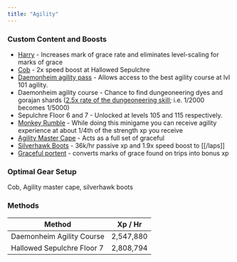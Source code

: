 ```yaml
---
title: "Agility"
---
```


### Custom Content and Boosts

- [Harry](../custom-items/pets.md#miscellaneous-pets) - Increases mark of grace rate and eliminates level-scaling for marks of grace
- [Cob](../custom-items/pets.md#discontinued-pets) - 2x speed boost at Hallowed Sepulchre
- [Daemonheim agility pass](dungeoneering-training/dg-rewards.md#miscellaneous-buyables) - Allows access to the best agility course at lvl 101 agility.
- Daemonheim agility course - Chance to find dungeoneering dyes and gorajan shards ([2.5x rate of the dungeoneering skill](dungeoneering-training/dg-rewards.md#gorajan-shards); i.e. 1/2000 becomes 1/5000)
- Sepulchre Floor 6 and 7 - Unlocked at levels 105 and 115 respectively.
- [Monkey Rumble](../minigames/mad-marimbos-monkey-rumble/#rewards) - While doing this minigame you can receive agility experience at about 1/4th of the strength xp you receive
- [Agility Master Cape](../custom-items/equippables/#master-capes) - Acts as a full set of graceful
- [Silverhawk Boots](invention/#inventions) - 36k/hr passive xp and 1.9x speed boost to [[/laps]]
- [Graceful portent](divination/#portent-list) - converts marks of grace found on trips into bonus xp

### Optimal Gear Setup

Cob, Agility master cape, silverhawk boots

### Methods

| Method                     | Xp / Hr   |
| -------------------------- | --------- |
| Daemonheim Agility Course  | 2,547,880 |
| Hallowed Sepulchre Floor 7 | 2,808,794 |
